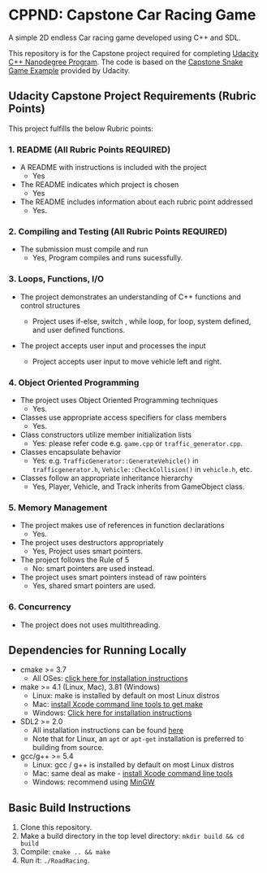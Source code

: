 # CPPND: Capstone Car Racing Game

A simple 2D endless Car racing game developed using C++ and SDL.

This repository is for the Capstone project required for completing [Udacity C++ Nanodegree Program](https://www.udacity.com/course/c-plus-plus-nanodegree--nd213). The code is based on the [Capstone Snake Game Example](https://github.com/udacity/CppND-Capstone-Snake-Game) provided by Udacity.

## Udacity Capstone Project Requirements (Rubric Points)

This project fulfills the below Rubric points:

### 1. README (All Rubric Points REQUIRED)

* A README with instructions is included with the project
  * Yes
* The README indicates which project is chosen
  * Yes
* The README includes information about each rubric point addressed
  * Yes.

### 2. Compiling and Testing (All Rubric Points REQUIRED)

* The submission must compile and run
  * Yes, Program compiles and runs sucessfully.

### 3. Loops, Functions, I/O

* The project demonstrates an understanding of C++ functions and control structures
  * Project uses if-else, switch , while loop, for loop, system defined, and user defined functions.

* The project accepts user input and processes the input
  * Project accepts user input to move vehicle left and right.

### 4. Object Oriented Programming

* The project uses Object Oriented Programming techniques
  * Yes.
* Classes use appropriate access specifiers for class members
  * Yes.
* Class constructors utilize member initialization lists
  * Yes: please refer code e.g. `game.cpp` or `traffic_generator.cpp`.
* Classes encapsulate behavior
  * Yes: e.g. `TrafficGenerator::GenerateVehicle()` in `trafficgenerator.h`, `Vehicle::CheckCollision()` in `vehicle.h`, etc.
* Classes follow an appropriate inheritance hierarchy
  * Yes, Player, Vehicle, and Track inherits from GameObject class.

### 5. Memory Management

* The project makes use of references in function declarations
  * Yes.
* The project uses destructors appropriately
  * Yes, Project uses smart pointers.
* The project follows the Rule of 5
  * No: smart pointers are used instead.
* The project uses smart pointers instead of raw pointers
  * Yes, shared smart pointers are used.

### 6. Concurrency

* The project does not uses multithreading.

## Dependencies for Running Locally
* cmake >= 3.7
  * All OSes: [click here for installation instructions](https://cmake.org/install/)
* make >= 4.1 (Linux, Mac), 3.81 (Windows)
  * Linux: make is installed by default on most Linux distros
  * Mac: [install Xcode command line tools to get make](https://developer.apple.com/xcode/features/)
  * Windows: [Click here for installation instructions](http://gnuwin32.sourceforge.net/packages/make.htm)
* SDL2 >= 2.0
  * All installation instructions can be found [here](https://wiki.libsdl.org/Installation)
  * Note that for Linux, an `apt` or `apt-get` installation is preferred to building from source.
* gcc/g++ >= 5.4
  * Linux: gcc / g++ is installed by default on most Linux distros
  * Mac: same deal as make - [install Xcode command line tools](https://developer.apple.com/xcode/features/)
  * Windows: recommend using [MinGW](http://www.mingw.org/)

## Basic Build Instructions

1. Clone this repository.
2. Make a build directory in the top level directory: `mkdir build && cd build`
3. Compile: `cmake .. && make`
4. Run it: `./RoadRacing`.
